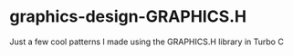 # graphics-design-GRAPHICS.H
Just a few cool patterns I made using the GRAPHICS.H library in Turbo C
